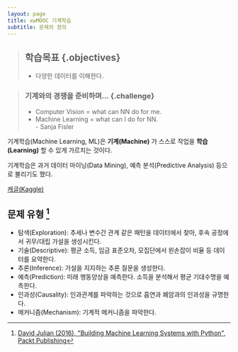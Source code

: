 ```yaml
---
layout: page
title: xwMOOC 기계학습
subtitle: 문제의 정의
---
```


> ## 학습목표 {.objectives}
>
> * 다양한 데이터를 이해한다.

> ### 기계와의 경쟁을 준비하며... {.challenge}
> 
> * Computer Vision = what can NN do for me.  
> * Machine Learning = what can I do for NN.  
>                                                           - Sanja Fisler

기계학습(Machine Learning, ML)은 **기계(Machine)** 가 스스로 작업을 
**학습(Learning)** 할 수 있게 가르치는 것이다.

기계학습은 과거 데이터 마이닝(Data Mining), 예측 분석(Predictive Analysis) 등으로 불리기도 했다.

[캐글(Kaggle)](https://www.kaggle.com/)

## 문제 유형 [^David-Julian]

[^David-Julian]: [David Julian (2016), "Building Machine Learning Systems with Python", Packt Publishing](https://www.packtpub.com/big-data-and-business-intelligence/designing-machine-learning-systems-python)

* 탐색(Exploration): 추세나 변수간 관계 같은 패턴을 데이터에서 찾아, 후속 공정에서 귀무/대립 가설을 생성시킨다.
* 기술(Descriptive): 평균 소득, 임금 표준오차, 모집단에서 왼손잡이 비율 등 데이터를 요약한다.
* 추론(Inference): 가설을 지지하는 추론 질문을 생성한다.
* 예측(Prediction): 미래 행동양상을 예측한다. 소득을 분석해서 평균 기대수명을 예측한다.
* 인과성(Causality): 인과관계를 파악하는 것으로 흡연과 폐암과의 인과성을 규명한다.
* 메커니즘(Mechanism): 기계적 메커니즘을 파악한다.



